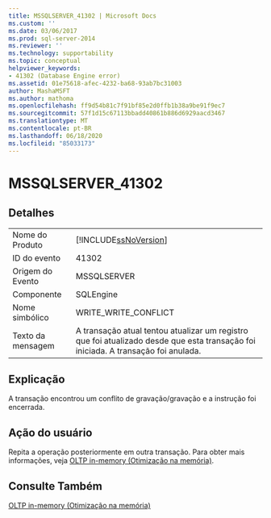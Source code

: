 ```yaml
---
title: MSSQLSERVER_41302 | Microsoft Docs
ms.custom: ''
ms.date: 03/06/2017
ms.prod: sql-server-2014
ms.reviewer: ''
ms.technology: supportability
ms.topic: conceptual
helpviewer_keywords:
- 41302 (Database Engine error)
ms.assetid: 01e75618-afec-4232-ba68-93ab7bc31003
author: MashaMSFT
ms.author: mathoma
ms.openlocfilehash: ff9d54b81c7f91bf85e2d0ffb1b38a9be91f9ec7
ms.sourcegitcommit: 57f1d15c67113bbadd40861b886d6929aacd3467
ms.translationtype: MT
ms.contentlocale: pt-BR
ms.lasthandoff: 06/18/2020
ms.locfileid: "85033173"
---
```

# <a name="mssqlserver_41302"></a>MSSQLSERVER_41302
    
## <a name="details"></a>Detalhes  
  
|||  
|-|-|  
|Nome do Produto|[!INCLUDE[ssNoVersion](../../includes/ssnoversion-md.md)]|  
|ID do evento|41302|  
|Origem do Evento|MSSQLSERVER|  
|Componente|SQLEngine|  
|Nome simbólico|WRITE_WRITE_CONFLICT|  
|Texto da mensagem|A transação atual tentou atualizar um registro que foi atualizado desde que esta transação foi iniciada. A transação foi anulada.|  
  
## <a name="explanation"></a>Explicação  
 A transação encontrou um conflito de gravação/gravação e a instrução foi encerrada.  
  
## <a name="user-action"></a>Ação do usuário  
 Repita a operação posteriormente em outra transação. Para obter mais informações, veja [OLTP in-memory &#40;Otimização na memória&#41;](../in-memory-oltp/in-memory-oltp-in-memory-optimization.md).  
  
## <a name="see-also"></a>Consulte Também  
 [OLTP in-memory &#40;Otimização na memória&#41;](../in-memory-oltp/in-memory-oltp-in-memory-optimization.md)  
  
  
